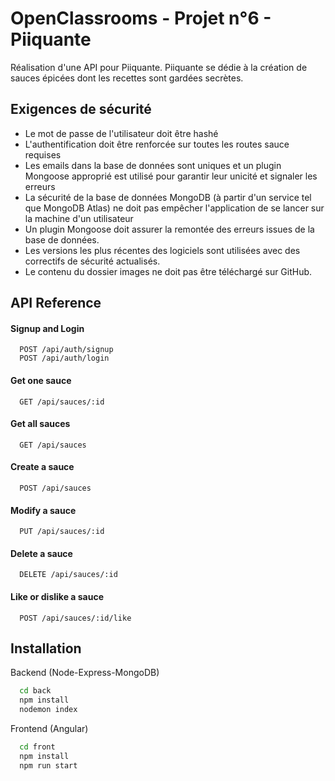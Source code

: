 # OpenClassrooms - Projet n°6 - Piiquante

Réalisation d'une API pour Piiquante. Piiquante se dédie à la création de sauces épicées dont les recettes sont gardées secrètes.

## Exigences de sécurité

- Le mot de passe de l'utilisateur doit être hashé
- L'authentification doit être renforcée sur toutes les routes sauce requises
- Les emails dans la base de données sont uniques et un plugin Mongoose approprié est utilisé pour garantir leur unicité et signaler les erreurs
- La sécurité de la base de données MongoDB (à partir d'un service tel que MongoDB Atlas) ne doit pas empêcher l'application de se lancer sur la machine d'un utilisateur
- Un plugin Mongoose doit assurer la remontée des erreurs issues de la base de données.
- Les versions les plus récentes des logiciels sont utilisées avec des correctifs de sécurité actualisés.
- Le contenu du dossier images ne doit pas être téléchargé sur GitHub.


## API Reference

#### Signup and Login
```http
  POST /api/auth/signup
  POST /api/auth/login
```

#### Get one sauce
```http
  GET /api/sauces/:id
```

#### Get all sauces
```http
  GET /api/sauces
```

#### Create a sauce
```http
  POST /api/sauces
```

#### Modify a sauce
```http
  PUT /api/sauces/:id
```

#### Delete a sauce
```http
  DELETE /api/sauces/:id
```

#### Like or dislike a sauce
```http
  POST /api/sauces/:id/like
```


## Installation

Backend (Node-Express-MongoDB)
```bash
  cd back
  npm install
  nodemon index
```

Frontend (Angular)
```bash
  cd front
  npm install
  npm run start
```
    
